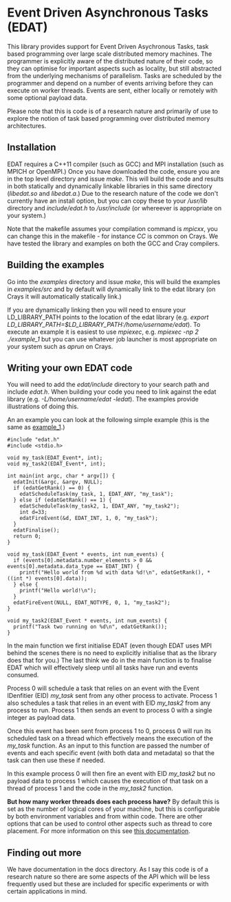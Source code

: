 # Event Driven Asynchronous Tasks (EDAT)

This library provides support for Event Driven Asychronous Tasks, task based programming over large scale distributed memory machines. The programmer is explicitly aware of the distributed nature of their code, so they can optimise for important aspects such as locality, but still abstracted from the underlying mechanisms of parallelism. Tasks are scheduled by the programmer and depend on a number of events arriving before they can execute on worker threads. Events are sent, either locally or remotely with some optional payload data.

Please note that this is code is of a research nature and primarily of use to explore the notion of task based programming over distributed memory architectures.

## Installation

EDAT requires a C++11 compiler (such as GCC) and MPI installation (such as MPICH or OpenMPI.) Once you have downloaded the code, ensure you are in the top level directory and issue *make*. This will build the code and results in both statically and dynamically linkable libraries in this same directory (*libedat.so* and *libedat.a*.) Due to the research nature of the code we don't currently have an install option, but you can copy these to your */usr/lib* directory and *include/edat.h* to */usr/include* (or whereever is appropriate on your system.)

Note that the makefile assumes your compilation command is *mpicxx*, you can change this in the makefile - for instance *CC* is common on Crays. We have tested the library and examples on both the GCC and Cray compilers.

## Building the examples

Go into the *examples* directory and issue *make*, this will build the examples in *examples/src* and by default will dynamically link to the edat library (on Crays it will automatically statically link.) 

If you are dynamically linking then you will need to ensure your LD_LIBRARY_PATH points to the location of the edat library (e.g. *export LD_LIBRARY_PATH=$LD_LIBRARY_PATH:/home/username/edat*). To execute an example it is easiest to use *mpiexec*, e.g. *mpiexec -np 2 ./example_1* but you can use whatever job launcher is most appropriate on your system such as *aprun* on Crays.

## Writing your own EDAT code

You will need to add the *edat/include* directory to your search path and include *edat.h*. When building your code you need to link against the edat library (e.g. *-L/home/username/edat -ledat*). The examples provide illustrations of doing this.

An an example you can look at the following simple example (this is the same as <a href="https://github.com/EPCCed/edat/blob/master/examples/src/example_1.c">example_1</a>.)
```
#include "edat.h"
#include <stdio.h>

void my_task(EDAT_Event*, int);
void my_task2(EDAT_Event*, int);

int main(int argc, char * argv[]) {
  edatInit(&argc, &argv, NULL);
  if (edatGetRank() == 0) {
    edatScheduleTask(my_task, 1, EDAT_ANY, "my_task");
  } else if (edatGetRank() == 1) {
    edatScheduleTask(my_task2, 1, EDAT_ANY, "my_task2");
    int d=33;
    edatFireEvent(&d, EDAT_INT, 1, 0, "my_task");
  }
  edatFinalise();
  return 0;
}

void my_task(EDAT_Event * events, int num_events) {
  if (events[0].metadata.number_elements > 0 && events[0].metadata.data_type == EDAT_INT) {
    printf("Hello world from %d with data %d!\n", edatGetRank(), *((int *) events[0].data));
  } else {
    printf("Hello world!\n");
  }
  edatFireEvent(NULL, EDAT_NOTYPE, 0, 1, "my_task2");
}

void my_task2(EDAT_Event * events, int num_events) {
  printf("Task two running on %d\n", edatGetRank());
}
```

In the main function we first initialise EDAT (even though EDAT uses MPI behind the scenes there is no need to explicitly initialise that as the library does that for you.) The last think we do in the main function is to finalise EDAT which will effectively sleep until all tasks have run and events consumed.

Process 0 will schedule a task that relies on an event with the Event IDenfitier (EID) *my_task* sent from any other process to activate. Process 1 also schedules a task that relies in an event with EID *my_task2* from any process to run. Process 1 then sends an event to process 0 with a single integer as payload data.

Once this event has been sent from process 1 to 0, process 0 will run its scheduled task on a thread which effectively means the execution of the *my_task* function. As an input to this function are passed the number of events and each specific event (with both data and metadata) so that the task can then use these if needed. 

In this example process 0 will then fire an event with EID *my_task2* but no payload data to process 1 which causes the execution of that task on a thread of process 1 and the code in the *my_task2* function.

**But how many worker threads does each process have?** By default this is set as the number of logical cores of your machine, but this is configurable by both environment variables and from within code. There are other options that can be used to control other aspects such as thread to core placement. For more information on this see <a href="https://github.com/EPCCed/edat/blob/master/docs/environment_variables.md">this documentation</a>.

## Finding out more

We have documentation in the docs directory. As I say this code is of a research nature so there are some aspects of the API which will be less frequently used but these are included for specific experiments or with certain applications in mind. 
